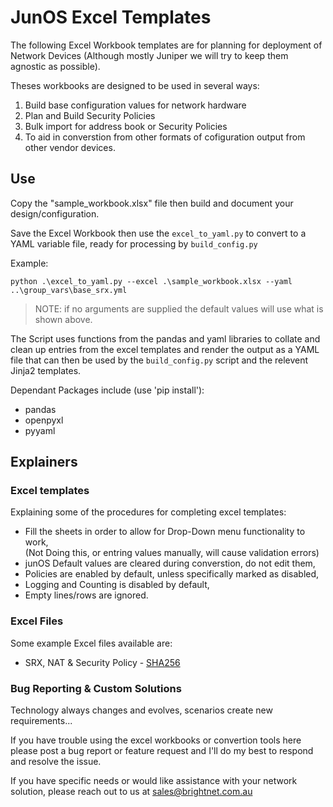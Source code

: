 # JunOS Excel Templates

The following Excel Workbook templates are for planning for deployment of Network Devices (Although mostly Juniper we will try to keep them agnostic as possible). 

Theses workbooks are designed to be used in several ways:
1. Build base configuration values for network hardware
2. Plan and Build Security Policies 
3. Bulk import for address book or Security Policies
4. To aid in converstion from other formats of cofiguration output from other vendor devices.

## Use

Copy the "sample_workbook.xlsx" file then build and document your design/configuration.

Save the Excel Workbook then use the `excel_to_yaml.py` to convert to a YAML variable file, ready for processing by `build_config.py`

Example: 

`python .\excel_to_yaml.py --excel .\sample_workbook.xlsx --yaml ..\group_vars\base_srx.yml`

>NOTE: if no arguments are supplied the default values will use what is shown above.

The Script uses functions from the pandas and yaml libraries to collate and clean up entries from the excel templates and render the output as a YAML file that can then be used by the `build_config.py` script and the relevent Jinja2 templates.

Dependant Packages include (use 'pip install'):
* pandas
* openpyxl
* pyyaml

<!-- 
### Conversion from JunOS XML to Excel
`fw_xml_to_excel.py`  Allows for the conversion of existing JunOS Device configuration (only in XML) back to the Excel spreadsheet. To allow for the redocumentation or review of existing devices.
Currectly a work in progress!
-->

## Explainers

### Excel templates
Explaining some of the procedures for completing excel templates:<ul>
    <li>Fill the sheets in order to allow for Drop-Down menu functionality to work,</li>
    (Not Doing this, or entring values manually, will cause validation errors)
    <li>junOS Default values are cleared during converstion, do not edit them,</li>
    <li>Policies are enabled by default, unless specifically marked as disabled,</li>
    <li>Logging and Counting is disabled by default,</li>
    <li>Empty lines/rows are ignored.</li></ul>
    
### Excel Files
Some example Excel files available are:<ul>
    <li>SRX, NAT & Security Policy - [SHA256](## "295F25FA429FE7527C12AA98242255DA25FFD71D63053B1FB16AF3E706562871")</li>
    <!-- <li>SRX, Site-to-Site IPSEC VPN,</li> -->
    </ul>
    

### Bug Reporting & Custom Solutions
Technology always changes and evolves, scenarios create new requirements...

If you have trouble using the excel workbooks or convertion tools here please post a bug report or feature request and I'll do my best to respond and resolve the issue.

If you have specific needs or would like assistance with your network solution, please reach out to us at sales@brightnet.com.au
